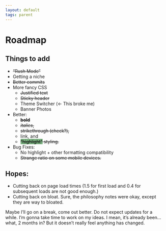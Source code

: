 ```yaml
---
layout: default
tags: parent
---
```

# Roadmap
## Things to add
- ~~“Rush Mode”~~
- Getting a niche
- ~~Better commits~~
- More fancy CSS
	- ~~Justified text~~
	- ~~Sticky header~~
	- Theme Switcher (← This broke me)
	- Banner Photos
- Better:
	- ~~**bold**~~
	- ~~*italics*,~~
	- ~~strikethrough (check?),~~
	- link, and 
	- ~~<mark style="background: #398D42A6;">“highlight”</mark> styling.~~
- Bug Fixes:
	- No highlight + other formatting compatibility
	- ~~Strange ratio on some mobile devices.~~
## Hopes:
- Cutting back on page load times (1.5 for first load and 0.4 for subsequent loads are not good enough.)
- Cutting back on bloat. Sure, the philosophy notes were okay, except they are way to bloated.

Maybe I’ll go on a break, come out better. Do not expect updates for a while. I’m gonna take time to work on my ideas. I mean, it’s already been… what, 2 months in? But it doesn’t really feel anything has changed.